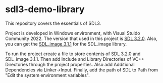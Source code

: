 # sdl3-demo-library
This repository covers the essentials of SDL3.

Project is developed in Windows environment, with Visual Stuido Community 2022. The version that used in this project is [SDL 3.2.0](https://github.com/libsdl-org/SDL/releases/download/release-3.2.0/SDL3-devel-3.2.0-VC.zip). Also, you can get the [SDL_image 3.1.1](https://github.com/libsdl-org/SDL_image/releases/download/prerelease-3.1.1/SDL3_image-devel-3.1.1-VC.zip) for the SDL_image library.

To run the project create a file to store contents of SDL 3.2.0 and SDL_image 3.1.1. Then add Include and Library Directories of VC++ Directories through the project properties. Also add Additional Dependencies via Linker->Input. Finally, add the path of SDL to Path from "Edit the system environment variables".
